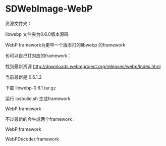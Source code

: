 # SDWebImage-WebP

资源文件夹：



libwebp 文件夹为0.6.0版本源码

WebP.framework为更早一个版本打的libwebp 的framework 

也可以自己打对应的framework：

找到最新资源 http://downloads.webmproject.org/releases/webp/index.html

当前最新是 0.6.1.2

下载 libwebp-0.6.1.tar.gz   

运行 iosbuild.sh  生成framework 

WebP.framework

不过最新的会生成两个framework :

WebP.framework

WebPDecoder.framework